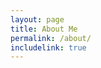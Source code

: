 ```yaml
---
layout: page
title: About Me
permalink: /about/
includelink: true
---
```


<!-- See my [website](#). -->
